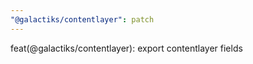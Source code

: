 ```yaml
---
"@galactiks/contentlayer": patch
---
```


feat(@galactiks/contentlayer): export contentlayer fields
